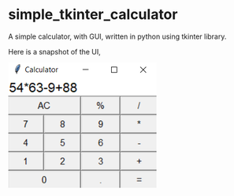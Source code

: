 # simple_tkinter_calculator
A simple calculator, with GUI, written in python using tkinter library.

Here is a snapshot of the UI,

![calculator snapshot](calculator_snapshot.png)
